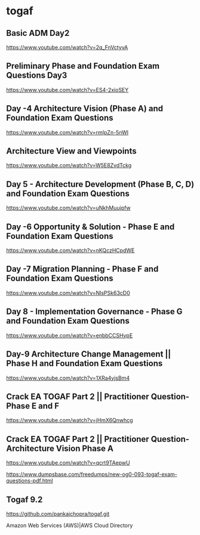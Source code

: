 # togaf
Basic ADM  Day2
----------------
https://www.youtube.com/watch?v=2q_FnVctyvA

Preliminary Phase and Foundation Exam Questions  Day3
----------------
https://www.youtube.com/watch?v=ES4-2xioSEY

Day -4 Architecture Vision (Phase A) and Foundation Exam Questions
-------------------------------------------------------------------
https://www.youtube.com/watch?v=rmIpZn-5nWI

Architecture View and Viewpoints
----------------------------------
https://www.youtube.com/watch?v=W5E8ZvdTckg

Day 5 - Architecture Development (Phase B, C, D) and Foundation Exam Questions
-------------------------------------------------------------------------
https://www.youtube.com/watch?v=uNkhMuujpfw


Day -6 Opportunity & Solution - Phase E and Foundation Exam Questions
-------------------------------------------------------------------
https://www.youtube.com/watch?v=nKQczHCpdWE


Day -7 Migration Planning - Phase F and Foundation Exam Questions
-----------------------------------------------------------------
https://www.youtube.com/watch?v=NlsPSk63cD0


Day 8 - Implementation Governance - Phase G and Foundation Exam Questions
-------------------------------------------------------------------------
https://www.youtube.com/watch?v=enbbCCSHypE

Day-9 Architecture Change Management || Phase H and Foundation Exam Questions
--------------------------------------------------------------------------------
https://www.youtube.com/watch?v=1XRa4yjsBm4

Crack EA TOGAF Part 2 || Practitioner Question-Phase E and F
----------------------------------------------------------------
https://www.youtube.com/watch?v=jHmX6Qnwhcg


Crack EA TOGAF Part 2 || Practitioner Question-Architecture Vision Phase A
--------------------------------------------------------------------------
https://www.youtube.com/watch?v=qcrt9TAepwU

https://www.dumpsbase.com/freedumps/new-og0-093-togaf-exam-questions-pdf.html

Togaf 9.2
-------
https://github.com/pankajchopra/togaf.git


Amazon Web Services (AWS)|AWS Cloud Directory
